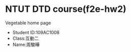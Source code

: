 <h1>NTUT DTD course(f2e-hw2)</h1>
<p>Vegetable home page</p>
<ul>
  <li>Student ID:109AC1008</li>
  <li>Class:互動二</li>
  <li>Name:周駿曄</li>
</ul>
